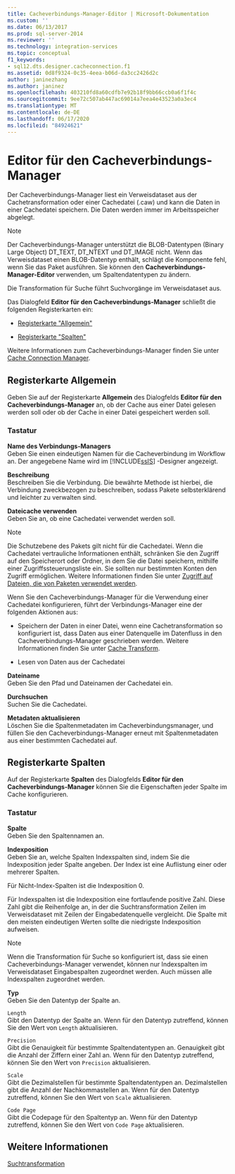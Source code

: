 ```yaml
---
title: Cacheverbindungs-Manager-Editor | Microsoft-Dokumentation
ms.custom: ''
ms.date: 06/13/2017
ms.prod: sql-server-2014
ms.reviewer: ''
ms.technology: integration-services
ms.topic: conceptual
f1_keywords:
- sql12.dts.designer.cacheconnection.f1
ms.assetid: 0d8f9324-0c35-4eea-b06d-da3cc2426d2c
author: janinezhang
ms.author: janinez
ms.openlocfilehash: 403210fd8a60cdfb7e92b18f9bb66ccb0a6f1f4c
ms.sourcegitcommit: 9ee72c507ab447ac69014a7eea4e43523a0a3ec4
ms.translationtype: MT
ms.contentlocale: de-DE
ms.lasthandoff: 06/17/2020
ms.locfileid: "84924621"
---
```

# <a name="cache-connection-manager-editor"></a>Editor für den Cacheverbindungs-Manager
  Der Cacheverbindungs-Manager liest ein Verweisdataset aus der Cachetransformation oder einer Cachedatei (.caw) und kann die Daten in einer Cachedatei speichern. Die Daten werden immer im Arbeitsspeicher abgelegt.  
  
> [!NOTE]  
>  Der Cacheverbindungs-Manager unterstützt die BLOB-Datentypen (Binary Large Object) DT_TEXT, DT_NTEXT und DT_IMAGE nicht. Wenn das Verweisdataset einen BLOB-Datentyp enthält, schlägt die Komponente fehl, wenn Sie das Paket ausführen. Sie können den **Cacheverbindungs-Manager-Editor** verwenden, um Spaltendatentypen zu ändern.  
  
 Die Transformation für Suche führt Suchvorgänge im Verweisdataset aus.  
  
 Das Dialogfeld **Editor für den Cacheverbindungs-Manager** schließt die folgenden Registerkarten ein:  
  
-   [Registerkarte "Allgemein"](#generaltab)  
  
-   [Registerkarte "Spalten"](#columnstab)  
  
 Weitere Informationen zum Cacheverbindungs-Manager finden Sie unter [Cache Connection Manager](connection-manager/cache-connection-manager.md).  
  
##  <a name="general-tab"></a><a name="generaltab"></a>Registerkarte Allgemein  
 Geben Sie auf der Registerkarte **Allgemein** des Dialogfelds **Editor für den Cacheverbindungs-Manager** an, ob der Cache aus einer Datei gelesen werden soll oder ob der Cache in einer Datei gespeichert werden soll.  
  
### <a name="options"></a>Tastatur  
 **Name des Verbindungs-Managers**  
 Geben Sie einen eindeutigen Namen für die Cacheverbindung im Workflow an. Der angegebene Name wird im [!INCLUDE[ssIS](../includes/ssis-md.md)] -Designer angezeigt.  
  
 **Beschreibung**  
 Beschreiben Sie die Verbindung. Die bewährte Methode ist hierbei, die Verbindung zweckbezogen zu beschreiben, sodass Pakete selbsterklärend und leichter zu verwalten sind.  
  
 **Dateicache verwenden**  
 Geben Sie an, ob eine Cachedatei verwendet werden soll.  
  
> [!NOTE]  
>  Die Schutzebene des Pakets gilt nicht für die Cachedatei. Wenn die Cachedatei vertrauliche Informationen enthält, schränken Sie den Zugriff auf den Speicherort oder Ordner, in dem Sie die Datei speichern, mithilfe einer Zugriffssteuerungsliste ein. Sie sollten nur bestimmten Konten den Zugriff ermöglichen. Weitere Informationen finden Sie unter [Zugriff auf Dateien, die von Paketen verwendet werden](../../2014/integration-services/access-to-files-used-by-packages.md).  
  
 Wenn Sie den Cacheverbindungs-Manager für die Verwendung einer Cachedatei konfigurieren, führt der Verbindungs-Manager eine der folgenden Aktionen aus:  
  
-   Speichern der Daten in einer Datei, wenn eine Cachetransformation so konfiguriert ist, dass Daten aus einer Datenquelle im Datenfluss in den Cacheverbindungs-Manager geschrieben werden. Weitere Informationen finden Sie unter [Cache Transform](data-flow/transformations/cache-transform.md).  
  
-   Lesen von Daten aus der Cachedatei  
  
 **Dateiname**  
 Geben Sie den Pfad und Dateinamen der Cachedatei ein.  
  
 **Durchsuchen**  
 Suchen Sie die Cachedatei.  
  
 **Metadaten aktualisieren**  
 Löschen Sie die Spaltenmetadaten im Cacheverbindungsmanager, und füllen Sie den Cacheverbindungs-Manager erneut mit Spaltenmetadaten aus einer bestimmten Cachedatei auf.  
  
##  <a name="columns-tab"></a><a name="columnstab"></a>Registerkarte Spalten  
 Auf der Registerkarte **Spalten** des Dialogfelds **Editor für den Cacheverbindungs-Manager** können Sie die Eigenschaften jeder Spalte im Cache konfigurieren.  
  
### <a name="options"></a>Tastatur  
 **Spalte**  
 Geben Sie den Spaltennamen an.  
  
 **Indexposition**  
 Geben Sie an, welche Spalten Indexspalten sind, indem Sie die Indexposition jeder Spalte angeben. Der Index ist eine Auflistung einer oder mehrerer Spalten.  
  
 Für Nicht-Index-Spalten ist die Indexposition 0.  
  
 Für Indexspalten ist die Indexposition eine fortlaufende positive Zahl. Diese Zahl gibt die Reihenfolge an, in der die Suchtransformation Zeilen im Verweisdataset mit Zeilen der Eingabedatenquelle vergleicht. Die Spalte mit den meisten eindeutigen Werten sollte die niedrigste Indexposition aufweisen.  
  
> [!NOTE]  
>  Wenn die Transformation für Suche so konfiguriert ist, dass sie einen Cacheverbindungs-Manager verwendet, können nur Indexspalten im Verweisdataset Eingabespalten zugeordnet werden. Auch müssen alle Indexspalten zugeordnet werden.  
  
 **Typ**  
 Geben Sie den Datentyp der Spalte an.  
  
 `Length`  
 Gibt den Datentyp der Spalte an. Wenn für den Datentyp zutreffend, können Sie den Wert von `Length` aktualisieren.  
  
 `Precision`  
 Gibt die Genauigkeit für bestimmte Spaltendatentypen an. Genauigkeit gibt die Anzahl der Ziffern einer Zahl an. Wenn für den Datentyp zutreffend, können Sie den Wert von `Precision` aktualisieren.  
  
 `Scale`  
 Gibt die Dezimalstellen für bestimmte Spaltendatentypen an. Dezimalstellen gibt die Anzahl der Nachkommastellen an. Wenn für den Datentyp zutreffend, können Sie den Wert von `Scale` aktualisieren.  
  
 `Code Page`  
 Gibt die Codepage für den Spaltentyp an. Wenn für den Datentyp zutreffend, können Sie den Wert von `Code Page` aktualisieren.  
  
## <a name="see-also"></a>Weitere Informationen  
 [Suchtransformation](data-flow/transformations/lookup-transformation.md)  
  
  

